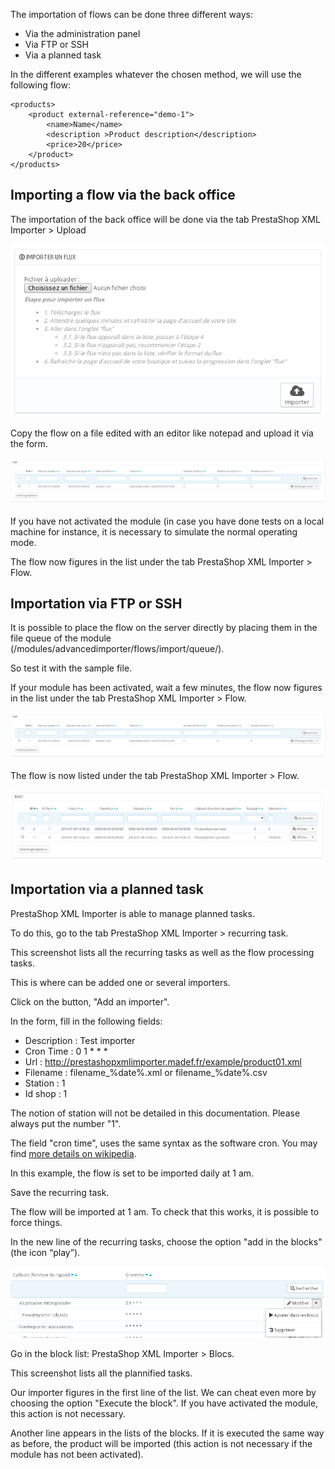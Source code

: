 The importation of flows can be done three different ways:

* Via the administration panel 
* Via FTP or SSH
* Via a planned task

In the different examples whatever the chosen method, we will use the following flow:

```
<products>
	<product external-reference="demo-1">
		<name>Name</name>
		<description >Product description</description>
		<price>20</price>
	</product>
</products>
```

## Importing a flow via the back office

The importation of the back office will be done via the tab PrestaShop XML Importer > Upload

![image alt text](image_4.png)

Copy the flow on a file edited with an editor like notepad and upload it via the form.

![image alt text](image_5.png)

If you have not activated the module (in case you have done tests on a local machine for instance, it is necessary to simulate the normal operating mode.


The flow now figures in the list under the tab PrestaShop XML Importer > Flow.

## Importation via FTP or SSH

It is possible to place the flow on the server directly by placing them in the file queue of the module (/modules/advancedimporter/flows/import/queue/).

So test it with the sample file.

If your module has been activated, wait a few minutes, the flow now figures in the list under the tab PrestaShop XML Importer > Flow.

![image alt text](image_8.png)

The flow is now listed under the tab PrestaShop XML Importer > Flow.

![image alt text](image_9.png)

## Importation via a planned task

PrestaShop XML Importer is able to manage planned tasks. 

To do this, go to the tab PrestaShop XML Importer > recurring task.

This screenshot lists all the recurring tasks as well as the flow processing tasks.

This is where can be added one or several importers. 

Click on the button, "Add an importer". 

In the form, fill in the following fields:

* Description : Test importer
* Cron Time : 0 1 * * *
* Url : http://prestashopxmlimporter.madef.fr/example/product01.xml
* Filename : filename_%date%.xml or filename_%date%.csv
* Station : 1
* Id shop : 1

The notion of station will not be detailed in this documentation. Please always put the number "1".

The field "cron time", uses the same syntax as the software cron. You may find [more details on wikipedia](http://fr.wikipedia.org/wiki/Crontab#Syntaxe_de_la_table).

In this example, the flow is set to be imported daily at 1 am.

Save the recurring task. 

The flow will be imported at 1 am. To check that this works, it is possible to force things. 

In the new line of the recurring tasks, choose the option "add in the blocks" (the icon “play”).

![image alt text](image_11.png)

Go in the block list: PrestaShop XML Importer > Blocs.

This screenshot lists all the plannified tasks.

Our importer figures in the first line of the list. We can cheat even more by choosing the option "Execute the block". If you have activated the module, this action is not necessary.

Another line appears in the lists of the blocks. If it is executed the same way as before, the product will be imported (this action is not necessary if the module has not been activated). 


